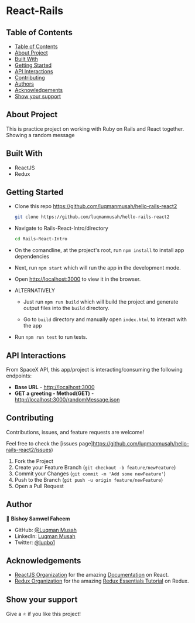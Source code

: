 # React-Rails

## Table of Contents

- [Table of Contents](#table-of-contents)
- [About Project](#about-project)
- [Built With](#built-with)
- [Getting Started](#getting-started)
- [API Interactions](#api-interactions)
- [Contributing](#contributing)
- [Authors](#authors)
- [Acknowledgements](#acknowledgements)
- [Show your support](#show-your-support)

## About Project

This is practice project on working with Ruby on Rails and React together. 
Showing a random message

<!-- ![screenshot](./screenshot.png) -->

## Built With

- ReactJS
- Redux

## Getting Started

- Clone this repo <https://github.com/luqmanmusah/hello-rails-react2>

  ```bash
  git clone https://github.com/luqmanmusah/hello-rails-react2
  ```

- Navigate to Rails-React-Intro/directory

  ```bash
  cd Rails-React-Intro
  ```

- On the comandline, at the project's root, run `npm install` to install app dependencies

- Next, run `npm start` which will run the app in the development mode.

- Open [http://localhost:3000](http://localhost:3000) to view it in the browser.

- ALTERNATIVELY

  - Just run `npm run build` which will build the project and generate output files into the `build` directory.

  - Go to `build` directory and manually open `index.html` to interact with the app

- Run `npm run test` to run tests.

## API Interactions

From SpaceX API, this app/project is interacting/consuming the following endpoints:

- **Base URL** - <http://localhost:3000>
- **GET a greeting - Method(GET)** - <http://localhost:3000/randomMessage.json>

## Contributing

Contributions, issues, and feature requests are welcome!

Feel free to check the [issues page]https://github.com/luqmanmusah/hello-rails-react2/issues)

1. Fork the Project
2. Create your Feature Branch (`git checkout -b feature/newFeature`)
3. Commit your Changes (`git commit -m 'Add some newFeature'`)
4. Push to the Branch (`git push -u origin feature/newFeature`)
5. Open a Pull Request

## Author

👤 **Bishoy Samwel Faheem**

- GitHub: [@Luqman Musah](https://github.com/luqmanmusah)
- LinkedIn: [Luqman Musah](https://www.linkedin.com/in/luqmanmusah)
- Twitter: [@luqbo1](https://twitter.com/luqboi1)
## Acknowledgements

- [ReactJS Organization](https://reactjs.org/) for the amazing [Documentation](https://reactjs.org/docs/getting-started.html) on React.
- [Redux Organization](https://redux.js.org/) for the amazing [Redux Essentials Tutorial](https://redux.js.org/tutorials/essentials/part-1-overview-concepts) on Redux.

## Show your support

Give a ⭐️ if you like this project!
